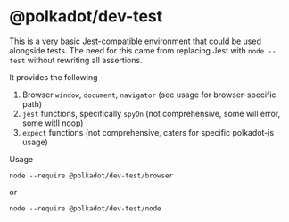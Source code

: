 # @polkadot/dev-test

This is a very basic Jest-compatible environment that could be used alongside tests. The need for this came from replacing Jest with `node --test` without rewriting all assertions.

It provides the following -

1. Browser `window`, `document`, `navigator` (see usage for browser-specific path)
2. `jest` functions, specifically `spyOn` (not comprehensive, some will error, some witll noop)
3. `expect` functions (not comprehensive, caters for specific polkadot-js usage)

Usage

```
node --require @polkadot/dev-test/browser
```

or

```
node --require @polkadot/dev-test/node
```
